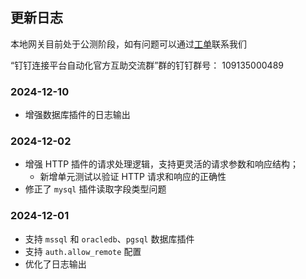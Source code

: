 ## 更新日志

本地网关目前处于公测阶段，如有问题可以通过[工单](https://open.dingtalk.com/document/connector/what-is-the-connection-platform#title-4sd-7no-7f0)联系我们

“钉钉连接平台自动化官方互助交流群”群的钉钉群号： 109135000489

### 2024-12-10

- 增强数据库插件的日志输出

### 2024-12-02

- 增强 HTTP 插件的请求处理逻辑，支持更灵活的请求参数和响应结构；
    - 新增单元测试以验证 HTTP 请求和响应的正确性
- 修正了 `mysql` 插件读取字段类型问题

### 2024-12-01

- 支持 `mssql` 和 `oracledb`、`pgsql` 数据库插件
- 支持 `auth.allow_remote` 配置
- 优化了日志输出